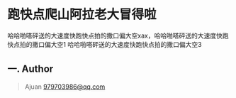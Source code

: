 
# 跑快点爬山阿拉老大冒得啦

哈哈啪嗒砰送的大速度快跑快点拍的撒口偏大空xax，哈哈啪嗒砰送的大速度快跑快点拍的撒口偏大空1
哈哈啪嗒砰送的大速度快跑快点拍的撒口偏大空3

## 一. Author

> Ajuan <979703986@qq.com>


